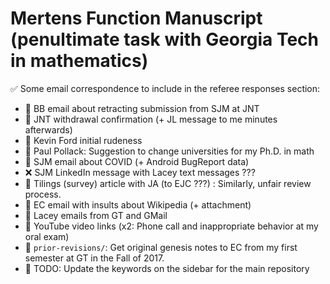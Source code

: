 # Mertens Function Manuscript (penultimate task with Georgia Tech in mathematics)

:white_check_mark: Some email correspondence to include in the referee responses section:
* :black_square_button: BB email about retracting submission from SJM at JNT
* :black_square_button: JNT withdrawal confirmation (+ JL message to me minutes afterwards)
* :black_square_button: Kevin Ford initial rudeness
* :black_square_button: Paul Pollack: Suggestion to change universities for my Ph.D. in math
* :black_square_button: SJM email about COVID (+ Android BugReport data)
* :x: SJM LinkedIn message with Lacey text messages ???
* :black_square_button: Tilings (survey) article with JA (to EJC ???) : Similarly, unfair review process.
* :black_square_button: EC email with insults about Wikipedia (+ attachment)
* :black_square_button: Lacey emails from GT and GMail
* :black_square_button: YouTube video links (x2: Phone call and inappropriate behavior at my oral exam)
* :black_square_button: ``prior-revisions/``: Get original genesis notes to EC from my first semester at GT in the Fall of 2017.
* :black_square_button: TODO: Update the keywords on the sidebar for the main repository
